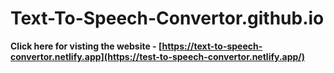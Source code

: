 # Text-To-Speech-Convertor.github.io
 <b>Click here for visting the website -<b>
 [https://text-to-speech-convertor.netlify.app](https://test-to-speech-convertor.netlify.app/)
